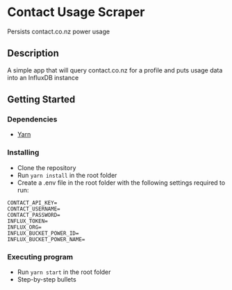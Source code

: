 # Contact Usage Scraper

Persists contact.co.nz power usage

## Description

A simple app that will query contact.co.nz for a profile and puts usage data into an InfluxDB instance

## Getting Started

### Dependencies

* [Yarn](https://yarnpkg.com/)

### Installing

* Clone the repository
* Run `yarn install` in the root folder
* Create a .env file in the root folder with the following settings required to run:
```
CONTACT_API_KEY=
CONTACT_USERNAME=
CONTACT_PASSWORD=
INFLUX_TOKEN=
INFLUX_ORG=
INFLUX_BUCKET_POWER_ID=
INFLUX_BUCKET_POWER_NAME=
```

### Executing program

* Run `yarn start` in the root folder
* Step-by-step bullets